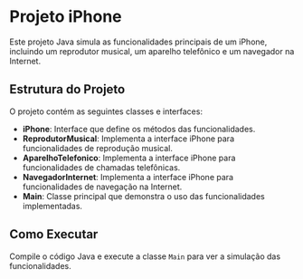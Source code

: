 # Projeto iPhone
Este projeto Java simula as funcionalidades principais de um iPhone, incluindo um reprodutor musical, um aparelho telefônico e um navegador na Internet.

## Estrutura do Projeto
O projeto contém as seguintes classes e interfaces:
- **iPhone**: Interface que define os métodos das funcionalidades.
- **ReprodutorMusical**: Implementa a interface iPhone para funcionalidades de reprodução musical.
- **AparelhoTelefonico**: Implementa a interface iPhone para funcionalidades de chamadas telefônicas.
- **NavegadorInternet**: Implementa a interface iPhone para funcionalidades de navegação na Internet.
- **Main**: Classe principal que demonstra o uso das funcionalidades implementadas.

## Como Executar
Compile o código Java e execute a classe `Main` para ver a simulação das funcionalidades.
